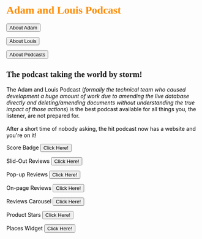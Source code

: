 <html lang="en">
<head>
    <meta charset="UTF-8">
    <style>
        h1   {color: darkorange;}
        p    {color: black;}
    </style>
</head>
<body>
<h1 style="font-family:verdana;">Adam and Louis Podcast</h1>


<form action="http://localhost:63342/Project%20Alpha/web/Podcast/About_adam.html?_ijt=3jn6mrlomcsoopnarmjibst9gn">
    <input type="submit" value="About Adam" />
</form>
<form action="http://google.com">
    <button type="submit">About Louis</button>
</form>
<form action="http://google.com">
    <button type="submit">About Podcasts</button>
</form>

<h2 style="font-family:Comic sans MS;">The podcast taking the world by storm!</h2>
<p>The Adam and Louis Podcast (<em>formally the technical team who caused development a huge amount of work due to amending the live database directly and deleting/amending documents without understanding the true impact of those actions</em>) is the best podcast available for all things you, the listener, are not prepared for.
    <br /><br /> After a short time of nobody asking, the hit podcast now has a website and you're on it!</p>

<form action="http://localhost:63342/Project%20Alpha/web/Podcast/Score_badge.html?_ijt=of1ufl1u0evmm36i6grfob8dkq">
    <p>Score Badge    <button type="submit">Click Here!</button></p>
</form>
<form action="http://localhost:63342/Project%20Alpha/web/Podcast/Slide-out_reviews.html?_ijt=rumbmndcql47sikat5io5ibb3o">
    <p>Slid-Out Reviews    <button type="submit">Click Here!</button></p>
</form>
<form action="http://localhost:63342/Project%20Alpha/web/Podcast/Pop-up_reviews.html?_ijt=rumbmndcql47sikat5io5ibb3o">
    <p>Pop-up Reviews    <button type="submit">Click Here!</button></p>
</form>
<form action="http://localhost:63342/Project%20Alpha/web/Podcast/On-page_reviews.html?_ijt=8cn871f3s53i850mb9qc8k3nn">
    <p>On-page Reviews    <button type="submit">Click Here!</button></p>
</form>
<form action="http://localhost:63342/Project%20Alpha/web/Podcast/Reviews_carousel.html?_ijt=rumbmndcql47sikat5io5ibb3o">
    <p>Reviews Carousel    <button type="submit">Click Here!</button></p>
</form>
<form action="http://localhost:63342/Project%20Alpha/web/Podcast/Product_stars.html?_ijt=rumbmndcql47sikat5io5ibb3o">
    <p>Product Stars    <button type="submit">Click Here!</button></p>
</form>
<form action="http://localhost:63342/Project%20Alpha/web/Podcast/Places_widget.html?_ijt=rumbmndcql47sikat5io5ibb3o">
    <p>Places Widget    <button type="submit">Click Here!</button></p>
</form>
</body>
</html>
